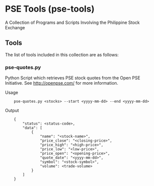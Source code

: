 # PSE Tools (pse-tools)
A Collection of Programs and Scripts Involving the Philippine Stock Exchange

## Tools
The list of tools included in this collection are as follows:

### pse-quotes.py
Python Script which retrieves PSE stock quotes from the Open PSE Initiative.
See http://openpse.com/ for more information.

Usage
```
    pse-quotes.py <stocks> --start <yyyy-mm-dd> --end <yyyy-mm-dd>
```
    
Output
```
    {
        "status": <status-code>,
        "data": [
            {
                "name": "<stock-name>",
                "price_close": "<closing-price>",
                "price_high": "<high-price>",
                "price_low": "<low-price>",
                "price_open": "<opening-price>",
                "quote_date": "<yyyy-mm-dd>",
                "symbol": "<stock-symbol>",
                "volume": <trade-volume>
            }
        ]
    }
